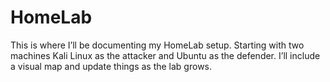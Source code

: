 # HomeLab
This is where I’ll be documenting my HomeLab setup. Starting with two machines Kali Linux as the attacker and Ubuntu as the defender. I’ll include a visual map and update things as the lab grows.
